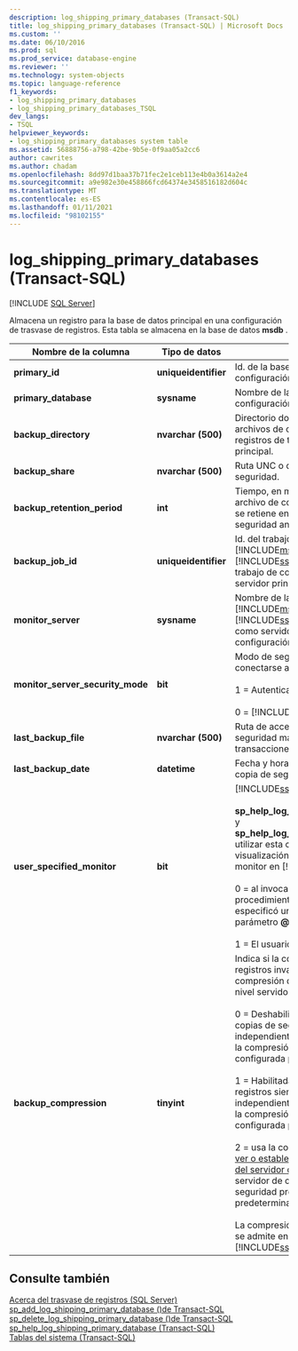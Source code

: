 ```yaml
---
description: log_shipping_primary_databases (Transact-SQL)
title: log_shipping_primary_databases (Transact-SQL) | Microsoft Docs
ms.custom: ''
ms.date: 06/10/2016
ms.prod: sql
ms.prod_service: database-engine
ms.reviewer: ''
ms.technology: system-objects
ms.topic: language-reference
f1_keywords:
- log_shipping_primary_databases
- log_shipping_primary_databases_TSQL
dev_langs:
- TSQL
helpviewer_keywords:
- log_shipping_primary_databases system table
ms.assetid: 56888756-a798-42be-9b5e-0f9aa05a2cc6
author: cawrites
ms.author: chadam
ms.openlocfilehash: 8dd97d1baa37b71fec2e1ceb113e4b0a3614a2e4
ms.sourcegitcommit: a9e982e30e458866fcd64374e3458516182d604c
ms.translationtype: MT
ms.contentlocale: es-ES
ms.lasthandoff: 01/11/2021
ms.locfileid: "98102155"
---
```

# <a name="log_shipping_primary_databases-transact-sql"></a>log_shipping_primary_databases (Transact-SQL)
[!INCLUDE [SQL Server](../../includes/applies-to-version/sqlserver.md)]

  Almacena un registro para la base de datos principal en una configuración de trasvase de registros. Esta tabla se almacena en la base de datos **msdb** .  
  
|Nombre de la columna|Tipo de datos|Descripción|  
|-----------------|---------------|-----------------|  
|**primary_id**|**uniqueidentifier**|Id. de la base de datos principal para la configuración del trasvase de registros.|  
|**primary_database**|**sysname**|Nombre de la base de datos principal en la configuración del trasvase de registros.|  
|**backup_directory**|**nvarchar (500)**|Directorio donde se almacenan los archivos de copia de seguridad de registros de transacciones del servidor principal.|  
|**backup_share**|**nvarchar (500)**|Ruta UNC o de red al directorio de copia de seguridad.|  
|**backup_retention_period**|**int**|Tiempo, en minutos, durante el que un archivo de copia de seguridad de registros se retiene en el directorio de copia de seguridad antes de eliminarse.|  
|**backup_job_id**|**uniqueidentifier**|Id. del trabajo del Agente [!INCLUDE[msCoName](../../includes/msconame-md.md)] [!INCLUDE[ssNoVersion](../../includes/ssnoversion-md.md)] asociado al trabajo de copia de seguridad en el servidor principal.|  
|**monitor_server**|**sysname**|Nombre de la instancia del [!INCLUDE[msCoName](../../includes/msconame-md.md)] [!INCLUDE[ssDEnoversion](../../includes/ssdenoversion-md.md)] que se utiliza como servidor de supervisión en la configuración del trasvase de registros.|  
|**monitor_server_security_mode**|**bit**|Modo de seguridad utilizado para conectarse al servidor de supervisión.<br /><br /> 1 = Autenticación de Windows.<br /><br /> 0 = [!INCLUDE[ssNoVersion](../../includes/ssnoversion-md.md)] autenticación.|  
|**last_backup_file**|**nvarchar (500)**|Ruta de acceso absoluta de la copia de seguridad más reciente del registro de transacciones.|  
|**last_backup_date**|**datetime**|Fecha y hora de la última operación de copia de seguridad del registro.|  
|**user_specified_monitor**|**bit**|[!INCLUDE[ssInternalOnly](../../includes/ssinternalonly-md.md)]<br /><br /> **sp_help_log_shipping_primary_database** y **sp_help_log_shipping_secondary_primary** utilizar esta columna para controlar la visualización de la configuración del monitor en [!INCLUDE[ssManStudioFull](../../includes/ssmanstudiofull-md.md)] .<br /><br /> 0 = al invocar cualquiera de estos dos procedimientos almacenados, el usuario no especificó un valor explícito para el parámetro **\@ monitor_server** .<br /><br /> 1 = El usuario especificó un valor explícito.|  
|**backup_compression**|**tinyint**|Indica si la configuración de trasvase de registros invalida el comportamiento de compresión de copia de seguridad del nivel servidor.<br /><br /> 0 = Deshabilitada. Nunca se comprimen las copias de seguridad de registros, independientemente de la configuración de la compresión de copia de seguridad configurada por el servidor.<br /><br /> 1 = Habilitada. Las copias de seguridad de registros siempre se comprimen, independientemente de la configuración de la compresión de copia de seguridad configurada por el servidor.<br /><br /> 2 = usa la configuración del servidor para [ver o establecer la opción de configuración del servidor opciones](../../database-engine/configure-windows/view-or-configure-the-backup-compression-default-server-configuration-option.md) de configuración del servidor de compresión de copia de seguridad predeterminada. Este es el valor predeterminado.<br /><br /> La compresión de copia de seguridad solo se admite en la edición Enterprise de [!INCLUDE[ssNoVersion](../../includes/ssnoversion-md.md)].|  
  
## <a name="see-also"></a>Consulte también  
 [Acerca del trasvase de registros &#40;SQL Server&#41;](../../database-engine/log-shipping/about-log-shipping-sql-server.md)   
 [sp_add_log_shipping_primary_database &#40;&#41;de Transact-SQL ](../../relational-databases/system-stored-procedures/sp-add-log-shipping-primary-database-transact-sql.md)   
 [sp_delete_log_shipping_primary_database &#40;&#41;de Transact-SQL ](../../relational-databases/system-stored-procedures/sp-delete-log-shipping-primary-database-transact-sql.md)   
 [sp_help_log_shipping_primary_database &#40;Transact-SQL&#41;](../../relational-databases/system-stored-procedures/sp-help-log-shipping-primary-database-transact-sql.md)   
 [Tablas del sistema &#40;Transact-SQL&#41;](../../relational-databases/system-tables/system-tables-transact-sql.md)  
  
  
